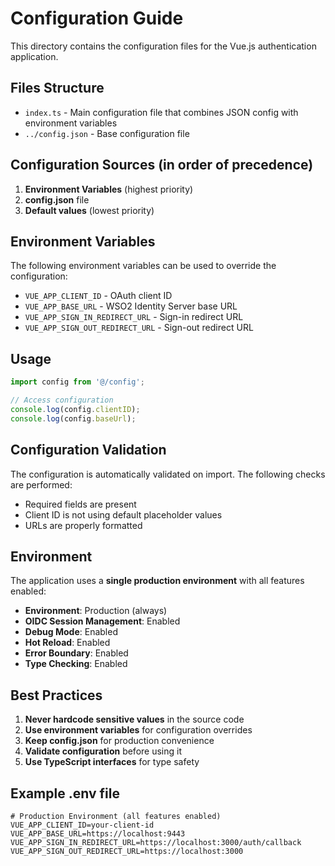 # Configuration Guide

This directory contains the configuration files for the Vue.js authentication application.

## Files Structure

- `index.ts` - Main configuration file that combines JSON config with environment variables
- `../config.json` - Base configuration file

## Configuration Sources (in order of precedence)

1. **Environment Variables** (highest priority)
2. **config.json** file
3. **Default values** (lowest priority)

## Environment Variables

The following environment variables can be used to override the configuration:

- `VUE_APP_CLIENT_ID` - OAuth client ID
- `VUE_APP_BASE_URL` - WSO2 Identity Server base URL
- `VUE_APP_SIGN_IN_REDIRECT_URL` - Sign-in redirect URL
- `VUE_APP_SIGN_OUT_REDIRECT_URL` - Sign-out redirect URL

## Usage

```typescript
import config from '@/config';

// Access configuration
console.log(config.clientID);
console.log(config.baseUrl);
```

## Configuration Validation

The configuration is automatically validated on import. The following checks are performed:

- Required fields are present
- Client ID is not using default placeholder values
- URLs are properly formatted

## Environment

The application uses a **single production environment** with all features enabled:

- **Environment**: Production (always)
- **OIDC Session Management**: Enabled
- **Debug Mode**: Enabled
- **Hot Reload**: Enabled
- **Error Boundary**: Enabled
- **Type Checking**: Enabled

## Best Practices

1. **Never hardcode sensitive values** in the source code
2. **Use environment variables** for configuration overrides
3. **Keep config.json** for production convenience
4. **Validate configuration** before using it
5. **Use TypeScript interfaces** for type safety

## Example .env file

```env
# Production Environment (all features enabled)
VUE_APP_CLIENT_ID=your-client-id
VUE_APP_BASE_URL=https://localhost:9443
VUE_APP_SIGN_IN_REDIRECT_URL=https://localhost:3000/auth/callback
VUE_APP_SIGN_OUT_REDIRECT_URL=https://localhost:3000
```
